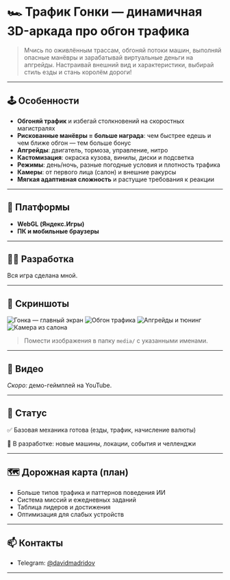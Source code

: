 # 🏎️ Трафик Гонки — динамичная 3D-аркада про обгон трафика

> Мчись по оживлённым трассам, обгоняй потоки машин, выполняй опасные манёвры и зарабатывай виртуальные деньги на апгрейды. Настраивай внешний вид и характеристики, выбирай стиль езды и стань королём дороги!

---

## 🕹️ Особенности

* **Обгоняй трафик** и избегай столкновений на скоростных магистралях
* **Рискованные манёвры = больше награда**: чем быстрее едешь и чем ближе обгон — тем больше бонус
* **Апгрейды**: двигатель, тормоза, управление, нитро
* **Кастомизация**: окраска кузова, винилы, диски и подсветка
* **Режимы**: день/ночь, разные погодные условия и плотность трафика
* **Камеры**: от первого лица (салон) и внешние ракурсы
* **Мягкая адаптивная сложность** и растущие требования к реакции

---

## 🔧 Платформы

* **WebGL (Яндекс.Игры)**
* **ПК и мобильные браузеры**

---

## 👨‍💻 Разработка

Вся игра сделана мной.

---

## 📸 Скриншоты

![Гонка — главный экран](media/media1.png)
![Обгон трафика](media/media2.png)
![Апгрейды и тюнинг](media/media3.png)
![Камера из салона](media/media4.png)

> Помести изображения в папку `media/` с указанными именами.

---

## 🎥 Видео

*Скоро:* демо-геймплей на YouTube.

---

## 📌 Статус

✅ Базовая механика готова (езды, трафик, начисление валюты)

🔄 В разработке: новые машины, локации, события и челленджи

---

## 🗺️ Дорожная карта (план)

* Больше типов трафика и паттернов поведения ИИ
* Система миссий и ежедневных заданий
* Таблица лидеров и достижения
* Оптимизация для слабых устройств

---

## 📫 Контакты

* Telegram: [@davidmadridov](https://t.me/davidmadridov)

---
